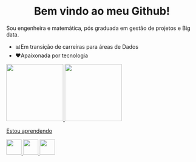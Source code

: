 <h1 align="center"> Bem vindo ao meu Github! </h1>

Sou engenheira e matemática, pós graduada em gestão de projetos e Big data. 
- 📊Em transição de carreiras para áreas de Dados
- ♥Apaixonada por tecnologia

<div>
<a href="https://github.com/Therezaclm">
<img height="150em" src="https://github-readme-stats.vercel.app/api/top-langs/?username=Therezaclm&layout=compact&langs_count=7&theme=tokyonight"/>
<img height="150em" src="https://github-readme-stats.vercel.app/api?username=Therezaclm&show_icons=true&theme=tokyonight&include_all_commits=true&count_private=true"/>
</div>


Estou aprendendo

<img src="https://cdn.jsdelivr.net/gh/devicons/devicon/icons/mysql/mysql-original.svg" width="40" height="40"/> <img src="https://cdn.jsdelivr.net/gh/devicons/devicon/icons/python/python-original.svg" width="40" height="40"/> <img src="https://cdn.jsdelivr.net/gh/devicons/devicon/icons/r/r-original.svg" width="40" height="40"/>

